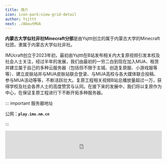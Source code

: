 ```yaml
---
title: 简介
icon: icon-park:view-grid-detail
author: Ysjttt
next: ./AboutMUA
---
```


**内蒙古大学似社非社Minecraft分部**是由Ysjttt创立的属于内蒙古大学的Minecraft社团，隶属于内蒙古大学似社非社。

IMUcraft创立于2023年初，最初由Ysjttt在B站发布相关内大复原视频引发本校及社会人士关注，经过半年的发展，我们由最初的一穷二白到现在加入MUA、租赁并建立属于自己的多种云服务器（包括但不限于主城、创造复原服、小游戏服等等）、建立皮肤站并与MUA皮肤站联合登录、与MUA高校与各大媒体联合投稿、参与MUA活动等等，不断活跃壮大。复原工程相关视频B站总播放量超过一万，获得学校及社会各界人士的高度赞赏与认同。在接下来的发展中，我们将以复原作为中心，在保证复原工程进行下不断开拓多种服务器。

::: important 服务器地址

公网：**`play.imu.nm.cn`**

:::

<iframe style="width:728px;height:90px;max-width:100%;border:none;display:block;margin:auto" src="https://namemc.com/server/play.imu.nm.cn/embed" width="728" height="90"></iframe>
